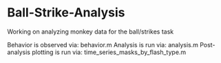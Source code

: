 # Ball-Strike-Analysis
Working on analyzing monkey data for the ball/strikes task

Behavior is observed via: behavior.m
Analysis is run via: analysis.m
Post-analysis plotting is run via: time_series_masks_by_flash_type.m

